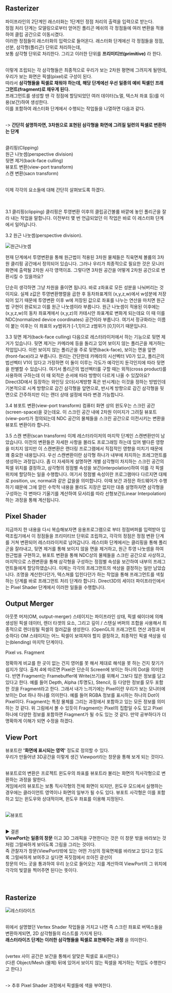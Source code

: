 ## Rasterizer
파이프라인의 2단계인 래스터화는 1단계인 정점 처리의 출력을 입력으로 받는다.<br>
정점 처리 단계는 모델링으로부터 얻어진 폴리곤 메쉬의 각 정점들에 여러 변환을 적용하여 클립 공간으로 이동시켰다.<br>
이러한 정점들이 래스터화의 입력으로 들어온다. 래스터화 단계에선 각 정점들을 정점, 선분, 삼각형(폴리곤) 단위로 처리하는데,<br>
보통 삼각형 단위로 처리한다. 그리고 이러한 단위를 **프리미티브(primitive)** 라 한다.<br>
<br>

이렇게 조립되는 각 삼각형들은 최종적으로 우리가 보는 2차원 평면에 그려지게 될텐데, 우리가 보는 화면은 픽셀(pixel)로 구성이 된다.<br>
따라서 **삼각형들을 픽셀로 채워야 하는데, 해당 단계에선 우선 일종의 예비 픽셀인 프래그먼트(fragment)로 채우게 된다.** <br>
프래그먼트를 생성할 땐 각 정점에 할당되었던 여러 데이터(노멀, 텍스처 좌표 등)를 이용(보간)하여 생성한다.<br>
이를 포함하여 래스터화 단계에서 수행되는 작업들을 나열하면 다음과 같다.<br>
<br>

-> **간단히 설명하자면, 3차원으로 표현된 삼각형을 화면에 그려질 일련의 픽셀로 변환하는 단계** <br>
<br>

클리핑(Clipping)<br>
원근 나눗셈(perspective division)<br>
뒷면 제거(back-face culling)<br>
뷰포트 변환(view-port transform)<br>
스캔 변환(sacn transform)<br>
<br>

이제 각각의 요소들에 대해 간단히 살펴보도록 하겠다.<br>
<br>
<br>

3.1 클리핑(clipping)
클리핑은 투영변환 이후의 클립공간볼륨 바깥에 놓인 폴리곤을 잘라 내는 작업을 말합니다. 이전부터 몇 번 언급되었던 이 작업은 바로 이 레스터화 단계에서 일어납니다.

3.2 원근 나눗셈(perspective division).

![원근나눗셈](https://user-images.githubusercontent.com/43705434/120767490-314e3380-c556-11eb-8f1d-5035e2310992.PNG)

현재 단계에서 투영변환을 통해 원근법이 적용된 3차원 물체들은 직육면체 볼륨의 3차원 클리핑 공간에서 정의되어 있습니다. 그러나 우리가 최종적으로 필요한 것은 모니터 화면에 출력될 2차원 사각 영역이죠. 그렇다면 3차원 공간을 어떻게 2차원 공간으로 변환시킬 수 있을까요?

단순히 생각하면 그냥 차원을 줄이면 됩니다. 바로 z좌표로 모든 성분을 나눠버리는 것이지요. 실제 z값은 투영변환행렬을 곱한 후 동차좌표계의 (x,y,z,w)에서 w성분에 저장되어 있기 때문에 투영변환 이후 w에 저장된 값으로 좌표를 나누는 연산을 마치면 원근법 구현이 완료되고 이를 원근 나눗셈이라 부릅니다. 원근 나눗셈이 적용된 이후에는 (x,y,z,w)의 동차 좌표계에서 (x,y,z)의 카테시안 좌표계로 변화게 되는데요 이 때 이를 NDC(normalized device coordinates) 공간이라 부릅니다. 여기서 정규화라는 이름이 붙는 이후는 이 좌표의 xy범위가 [-1,1]이고 z범위가 [0,1]이기 때문입니다.

3.3 뒷면 제거(back-face culling)
다음으로 레스터라이저에서 하는 기능으로 뒷면 제거가 있습니다. 뒷면 제거는 카메라에 등을 돌리고 있어 보이지 않는 폴리곤을 제거하는 작업입니다. 이런 보이지 않는 폴리곤을 주로 뒷면(back-face), 보이는 면을 앞면(front-face)라고 부릅니다. 원리는 간단한데 카메라의 시선벡터 V0가 있고, 폴리곤의 법선벡터 V1이 있다고 가정하면 이 둘이 이루는 각도가 예각인지 둔각인지에 따라 뒷면을 판별할 수 있습니다. 여기서 폴리곤의 법선벡터를 구할 때는 외적(cross product)를 사용하여 구하는데 이 때 외적은 순서에 따라 방향이 다르게 나올 수 있잖아요? Direct3D에서 등장하는 와인딩 오더(시계방향 혹은 반시계)는 이것을 정하는 방법인데 기본적으로 시계 방향으로 감긴 삼각형을 앞면으로, 반시계 방향으로 감긴 삼각형을 뒷면으로 간주하지만 이는 랜더 상태 설정에 따라 변경 가능합니다.

3.4 뷰포트 변환(view-port transform)
컴퓨터 화면 상의 윈도우는 스크린 공간(screen-space)을 갖는데요. 이 스크린 공간 내에 2차원 이미지가 그려질 뷰포트(view-port)가 정의되는데 NDC 공간의 물체들을 스크린 공간으로 이전시키는 변환을 뷰포트 변환이라 합니다.

3.5 스캔 변환(scan transform)
이제 레스터라이저의 마지막 단계인 스캔변환만이 남았습니다. 이전의 변환들은 자세한 사항을 몰라도 프로그래밍 하는데 있어 별다른 영향을 미치지 않지만 이 스캔변환은 랜더링 프로그램에서 직접적인 영향을 미치기 때문에 꽤 중요한 내용입니다. 우선 스캔변환이란 삼각형 하나가 내부에 차지하는 프레그먼트를 생성하는 과정입니다. 좀 더 자세하게 설명하면 개별 삼각형이 차지하는 스크린 공간의 픽셀 위치를 결정하고, 삼각형의 정점별 속성을 보간(interpolation)하여 이를 각 픽셀 위치에 할당하는 일을 수행합니다. 여기서 정점별 속성이란 프로그램마다 다르지면 대체로 position, uv, normal과 같은 값을을 의미합니다. 이때 보간 과정은 하드웨어가 수행하기 떄문에 그에 깔린 수학적 내용을 몰라도 지장은 없지만 대충 설명하자면 삼각형을 구성하는 각 변마다 기울기를 계산하여 모서리를 따라 선형보간(Linear Interpolation)하는 과정을 통해 계산됩니다.


## Pixel Shader
지금까지 한 내용을 다시 복습해보자면 응용프로그램으로 부터 정점버퍼를 입력받아 입력조립기에서 이 정점들을 프리미티브 단위로 조립하고, 각각의 정점은 정점 변환 단계를 거쳐 변환되어 레스터라이저로 넘어갑니다. 레스터화 단계에서는 클리핑을 통해 폴리곤을 잘라내고, 뒷면 제거를 통해 보이지 않을 면을 제거하고, 원근 투영 나눗셈을 하여 원근법을 구현하고, 뷰포트 변환을 통해 NDC상의 물체들을 스크린 공간으로 사상하고, 마지막으로 스캔변환을 통해 삼각형을 구성하는 정점별 속성을 보간하여 내부의 프레그먼트들에게 할당하였습니다. 이제는 각각의 프레그먼트의 색상을 결정하는 일만 남았습니다. 조명을 계산한다던가, 텍스쳐를 입힌다던가 하는 작업을 통해 프래그먼트를 색칠하는 단계를 바로 프래그먼트 처리 단계라 합니다. Direct3D의 세이더 파이프라인에서는 Pixel Shader 단계에서 이러한 일들을 수행합니다.

## Output Merger
아웃풋 머저(OM, output-merger) 스테이지는 파이프라인 상태, 픽셀 쉐이더에 의해 생성된 픽셀 데이터, 렌더 타겟의 요소, 그리고 깊이 / 스텐실 버퍼의 조합을 사용해서 최종적으로 렌더링될 픽셀의 컬러값을 생성한다. (OpenGL의 프래그먼트 연산 과정과 비슷하다) OM 스테이지는 어느 픽셀이 보여져야 할지 결정하고, 최종적인 픽셀 색상을 섞는(blending) 마지막 단계이다.

Pixel vs. Fragment

정확하게 비교를 한 곳이 없는 건지 영어를 못 해서 제대로 해석을 못 하는 건지 찾기가 쉽지가 않다. 출처 4에 따르면 Pixel은 단순히 Screen에 보이는 하나의 Dot을 의미한다. 반면 Fragment는 Framebuffer에 Write(쓰기)를 위해서 그보다 많은 정보를 담고 있다고 한다. 예를 들어 Depth, Alpha (투명도), Stencil, 등 다양한 정보를 모두 포함한 것을 Fragment라고 한다. 그래서 내가 느끼기에는 Pixel이란 우리가 보는 모니터에 보이는 Dot 하나 하나를 의미한다. 예를 들어 RGBA 정보를 표시하는 하나의 Dot이 Pixel이다. Fragment는 특정 물체를 그리는 과정에서 포함하고 있는 모든 정보를 의미하는 것 같다. 위 그림에서 볼 수 있듯이 Fragment는 Pixel의 집합일 수도 있고 Pixel 하나에 다양한 정보를 포함하면 Fragment가 될 수도 있는 것 같다. 만약 공부하다가 더 명확하게 이해가 되면 수정을 하겠다.


## View Port
뷰포트란 **'화면에 표시되는 영역'** 정도로 정의할 수 있다.<br>
우리가 만들어낸 3D공간을 이렇게 생긴 Viewport라는 창문을 통해 보게 되는 것이다.<br>
<br>

뷰포트로의 변환은 프로젝트 윈도우의 좌표를 뷰포트라 불리는 화면의 직사각형으로 변환하는 과정을 말한다.<br>
게임에서의 뷰포트는 보통 직사각형의 전체 화면이 되지만, 윈도우 모드에서 실행하는 경우에는 클라이언트 영역이나 화면의 일부가 될 수도 있다.
뷰포트 사각형은 이를 포함하고 있는 윈도우와 상대적이며, 윈도우 좌표를 이용해 지정된다.<br>
<br>

![뷰포트](https://user-images.githubusercontent.com/43705434/120757388-76209d00-c54b-11eb-922c-4f0dbf612f68.PNG)<br>
<br>

▶ 결론<br>
**ViewPort는 일종의 창문** 이고 3D 그래픽을 구현한다는 것은 이 창문 밖을 바라보는 것처럼 그럴싸하게 보이도록 그림을 그리는 것이다.<br>
즉 관찰자가 창문(ViewPort)밖에 있는 어떤 가상의 정육면체를 바라보고 있다고 믿도록 그럴싸하게 보여주고 싶다면 꼭짓점에서 쏘아진 광선이<br>
창문의 어느 곳을 통과하여 우리 눈으로 들어오는 지를 계산하여 ViewPort의 그 위치에 각각의 빛깔을 찍어주면 된다는 뜻이다.<br>
<br>
<br>

## Rasterize

![레스터라이즈](https://user-images.githubusercontent.com/43705434/120759834-65255b00-c54e-11eb-92b2-09c0b4895e82.PNG)<br>
<br>

위에서 설명했던 Vertex Shader 작업들을 거치고 나면 즉 스크린 좌표로 버텍스들을 변환하게되면, 2D 삼각형들의 리스트를 가지게 된다.<br>
**래스터라이즈 단계는 이러한 삼각형들을 픽셀로 표현해주는 과정** 을 의미한다.<br>
<br>

(vertex 사이 공간은 보간을 통해서 알맞은 픽셀로 표시한다.)<br>
(다른 Object/Mesh (물체) 뒤에 있어서 보이지 않는 픽셀을 제거하는 작업도 수행한다고 한다.)<br>
<br>

-> 추후 Pixel Shader 과정에서 픽셀들에 색을 부여한다.<br>
<br>
<br>
